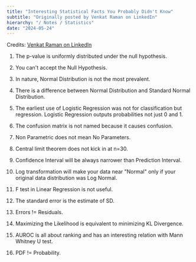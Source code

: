 ```yaml
---
title: "Interesting Statistical Facts You Probably Didn't Know"
subtitle: "Originally posted by Venkat Raman on LinkedIn"
hierarchy: "/ Notes / Statistics"
date: "2024-05-24"
---
```


Credits: [Venkat Raman on LinkedIn](https://www.linkedin.com/posts/venkat-raman-analytics_interesting-statistical-facts-you-probably-activity-7194937046925205504-Bc69?utm_source=share&utm_medium=member_desktop)

1) The p-value is uniformly distributed under the null hypothesis.

2) You can't accept the Null Hypothesis.

3) In nature, Normal Distribution is not the most prevalent.

4) There is a difference between Normal Distribution and Standard Normal Distribution.

5) The earliest use of Logistic Regression was not for classification but regression. Logistic Regression outputs probabilities not just 0 and 1.

6) The confusion matrix is not named because it causes confusion.

7) Non Parametric does not mean No Parameters.

8) Central limit theorem does not kick in at n=30.

9) Confidence Interval will be always narrower than Prediction Interval.

10) Log transformation will make your data near "Normal" only if your original data distribution was Log Normal.

11) F test in Linear Regression is not useful.

12) The standard error is the estimate of SD.

13) Errors != Residuals.

14) Maximizing the Likelihood is equivalent to minimizing KL Divergence.

15) AUROC is all about ranking and has an interesting relation with Mann Whitney U test.

16) PDF != Probability.
